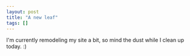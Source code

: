 ```yaml
---
layout: post
title: "A new leaf"
tags: []
---
```


I'm currently remodeling my site a bit, so mind the dust while I clean up today. :)


